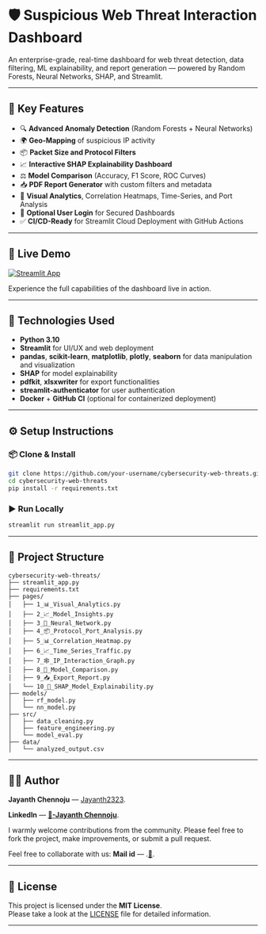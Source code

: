 
# 🛡️ Suspicious Web Threat Interaction Dashboard

An enterprise-grade, real-time dashboard for web threat detection, data filtering, ML explainability, and report generation — powered by Random Forests, Neural Networks, SHAP, and Streamlit.

---

## 🎯 Key Features
- 🔍 **Advanced Anomaly Detection** (Random Forests + Neural Networks)
- 🌍 **Geo-Mapping** of suspicious IP activity
- 📦 **Packet Size and Protocol Filters**
- 📈 **Interactive SHAP Explainability Dashboard**
- ⚖️ **Model Comparison** (Accuracy, F1 Score, ROC Curves)
- 📥 **PDF Report Generator** with custom filters and metadata
- 🧠 **Visual Analytics**, Correlation Heatmaps, Time-Series, and Port Analysis
- 🔐 **Optional User Login** for Secured Dashboards
- ✅ **CI/CD-Ready** for Streamlit Cloud Deployment with GitHub Actions

---

## 🚀 Live Demo
[![Streamlit App](https://img.shields.io/badge/Launch%20App-Streamlit-brightgreen)](https://cybersecurity-web-threats-cdjl6zk84ozvkcvbbw8wnj.streamlit.app/)

Experience the full capabilities of the dashboard live in action.

---

## 🧠 Technologies Used
- **Python 3.10**
- **Streamlit** for UI/UX and web deployment
- **pandas**, **scikit-learn**, **matplotlib**, **plotly**, **seaborn** for data manipulation and visualization
- **SHAP** for model explainability
- **pdfkit**, **xlsxwriter** for export functionalities
- **streamlit-authenticator** for user authentication
- **Docker** + **GitHub CI** (optional for containerized deployment)

---

## ⚙️ Setup Instructions

### 📦 Clone & Install
```bash
git clone https://github.com/your-username/cybersecurity-web-threats.git
cd cybersecurity-web-threats
pip install -r requirements.txt
```

### ▶️ Run Locally
```bash
streamlit run streamlit_app.py
```

---

## 📂 Project Structure

```
cybersecurity-web-threats/
├── streamlit_app.py
├── requirements.txt
├── pages/
│   ├── 1_📊_Visual_Analytics.py
│   ├── 2_📈_Model_Insights.py
│   ├── 3_🧠_Neural_Network.py
│   ├── 4_📦_Protocol_Port_Analysis.py
│   ├── 5_📊_Correlation_Heatmap.py
│   ├── 6_📈_Time_Series_Traffic.py
│   ├── 7_🕸️_IP_Interaction_Graph.py
│   ├── 8_🎯_Model_Comparison.py
│   ├── 9_📥_Export_Report.py
│   └── 10_🧠_SHAP_Model_Explainability.py
├── models/
│   ├── rf_model.py
│   └── nn_model.py
├── src/
│   ├── data_cleaning.py
│   ├── feature_engineering.py
│   └── model_eval.py
├── data/
│   └── analyzed_output.csv
```

---
## 👨‍💻 Author
**Jayanth Chennoju** — [Jayanth2323](https://github.com/Jayanth2323).

**LinkedIn** — [**🪪-Jayanth Chennoju**](https://linkedin.com/in/jayanth-chennoju-5a738923k/).
 
I warmly welcome contributions from the community. Please feel free to fork the project, make improvements, or submit a pull request.

Feel free to collaborate with us:
**Mail id** — .[**📧**](jayanthchennoju@gmail.com).

---

## 📄 License
This project is licensed under the **MIT License**.  
Please take a look at the [LICENSE](LICENSE) file for detailed information.

---
